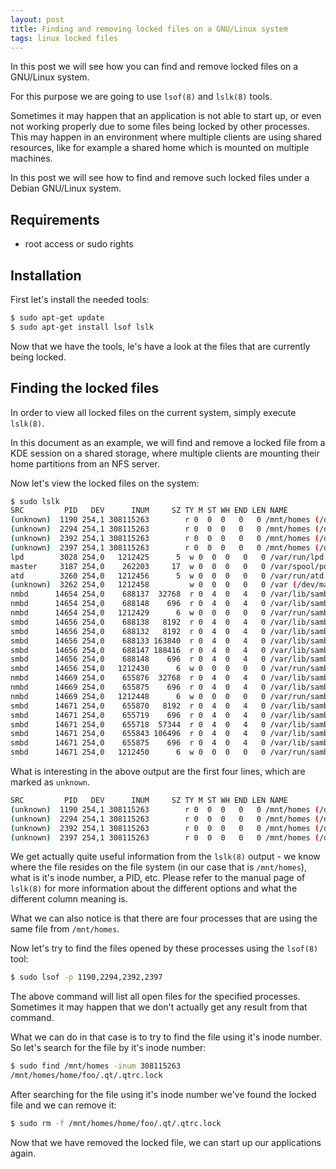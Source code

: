 ```yaml
---
layout: post
title: Finding and removing locked files on a GNU/Linux system
tags: linux locked files
---
```


In this post we will see how you can find and remove
locked files on a GNU/Linux system.

For this purpose we are going to use `lsof(8)` and `lslk(8)` tools.

Sometimes it may happen that an application is not able to start up,
or even not working properly due to some files being locked by other
processes. This may happen in an environment where multiple clients are
using shared resources, like for example a shared home which is
mounted on multiple machines.

In this post we will see how to find and remove such locked files
under a Debian GNU/Linux system.

## Requirements

* root access or sudo rights

## Installation

First let's install the needed tools:

```bash
$ sudo apt-get update
$ sudo apt-get install lsof lslk
```

Now that we have the tools, le's have a look at the files that are
currently being locked.

## Finding the locked files

In order to view all locked files on the current system,
simply execute `lslk(8)`.

In this document as an example, we will find and remove a locked file
from a KDE session on a shared storage, where multiple clients are
mounting their home partitions from an NFS server.

Now let's view the locked files on the system:

```bash
$ sudo lslk
SRC         PID   DEV      INUM     SZ TY M ST WH END LEN NAME
(unknown)  1190 254,1 308115263        r 0  0  0   0   0 /mnt/homes (/dev/mapper/vg0-homes)
(unknown)  2294 254,1 308115263        r 0  0  0   0   0 /mnt/homes (/dev/mapper/vg0-homes)
(unknown)  2392 254,1 308115263        r 0  0  0   0   0 /mnt/homes (/dev/mapper/vg0-homes)
(unknown)  2397 254,1 308115263        r 0  0  0   0   0 /mnt/homes (/dev/mapper/vg0-homes)
lpd        3028 254,0   1212425      5  w 0  0  0   0   0 /var/run/lpd.pid
master     3187 254,0    262203     17  w 0  0  0   0   0 /var/spool/postfix/pid/master.pid
atd        3260 254,0   1212456      5  w 0  0  0   0   0 /var/run/atd.pid
(unknown)  3262 254,0   1212458         w 0  0  0   0   0 /var (/dev/mapper/vg0-var)
nmbd      14654 254,0    688137  32768  r 0  4  0   4   0 /var/lib/samba/public/unexpected.tdb
nmbd      14654 254,0    688148    696  r 0  4  0   4   0 /var/lib/samba/public/messages.tdb
nmbd      14654 254,0   1212429      6  w 0  0  0   0   0 /var/run/samba/public/nmbd.pid
smbd      14656 254,0    688138   8192  r 0  4  0   4   0 /var/lib/samba/public/locking.tdb
smbd      14656 254,0    688132   8192  r 0  4  0   4   0 /var/lib/samba/public/brlock.tdb
smbd      14656 254,0    688133 163840  r 0  4  0   4   0 /var/lib/samba/public/connections.tdb
smbd      14656 254,0    688147 188416  r 0  4  0   4   0 /var/lib/samba/public/sessionid.tdb
smbd      14656 254,0    688148    696  r 0  4  0   4   0 /var/lib/samba/public/messages.tdb
smbd      14656 254,0   1212430      6  w 0  0  0   0   0 /var/run/samba/public/smbd.pid
nmbd      14669 254,0    655876  32768  r 0  4  0   4   0 /var/lib/samba/users/unexpected.tdb
nmbd      14669 254,0    655875    696  r 0  4  0   4   0 /var/lib/samba/users/messages.tdb
nmbd      14669 254,0   1212448      6  w 0  0  0   0   0 /var/run/samba/users/nmbd.pid
smbd      14671 254,0    655870   8192  r 0  4  0   4   0 /var/lib/samba/users/locking.tdb
smbd      14671 254,0    655719    696  r 0  4  0   4   0 /var/lib/samba/users/brlock.tdb
smbd      14671 254,0    655718  57344  r 0  4  0   4   0 /var/lib/samba/users/connections.tdb
smbd      14671 254,0    655843 106496  r 0  4  0   4   0 /var/lib/samba/users/sessionid.tdb
smbd      14671 254,0    655875    696  r 0  4  0   4   0 /var/lib/samba/users/messages.tdb
smbd      14671 254,0   1212450      6  w 0  0  0   0   0 /var/run/samba/users/smbd.pid
```

What is interesting in the above output are the first four lines,
which are marked as `unknown`.

```bash
SRC         PID   DEV      INUM     SZ TY M ST WH END LEN NAME
(unknown)  1190 254,1 308115263        r 0  0  0   0   0 /mnt/homes (/dev/mapper/vg0-homes)
(unknown)  2294 254,1 308115263        r 0  0  0   0   0 /mnt/homes (/dev/mapper/vg0-homes)
(unknown)  2392 254,1 308115263        r 0  0  0   0   0 /mnt/homes (/dev/mapper/vg0-homes)
(unknown)  2397 254,1 308115263        r 0  0  0   0   0 /mnt/homes (/dev/mapper/vg0-homes)
```

We get actually quite useful information from the `lslk(8)` output -
we know where the file resides on the file system
(in our case that is `/mnt/homes`), what is it's inode number,
a PID, etc. Please refer to the manual page of `lslk(8)` for more
information about the different options and what the different column
meaning is.

What we can also notice is that there are four processes that are
using the same file from `/mnt/homes`.

Now let's try to find the files opened by these processes using the
`lsof(8)` tool:

```bash
$ sudo lsof -p 1190,2294,2392,2397
```

The above command will list all open files for the specified processes.
Sometimes it may happen that we don't actually get any result from that command.

What we can do in that case is to try to find the file using it's
inode number. So let's search for the file by it's inode number:

```bash
$ sudo find /mnt/homes -inum 308115263
/mnt/homes/home/foo/.qt/.qtrc.lock
```

After searching for the file using it's inode number we've found the
locked file and we can remove it:

```bash
$ sudo rm -f /mnt/homes/home/foo/.qt/.qtrc.lock
```

Now that we have removed the locked file, we can start up our
applications again.
